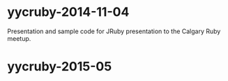yycruby-2014-11-04
==================

Presentation and sample code for JRuby presentation to the Calgary Ruby meetup.
# yycruby-2015-05
